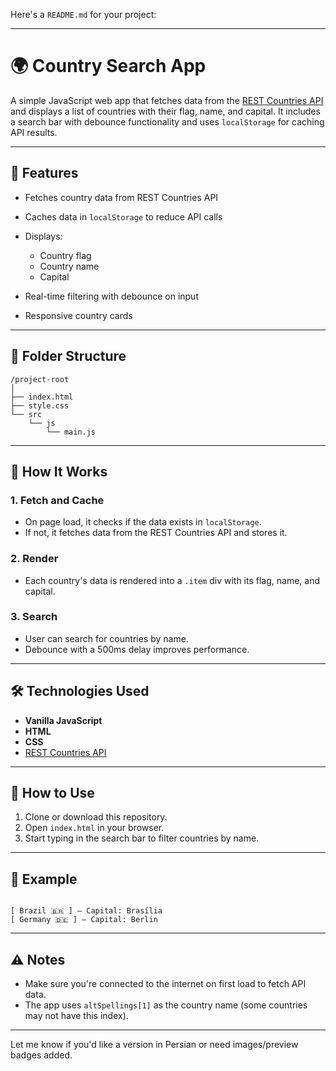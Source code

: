 Here's a `README.md` for your project:

---

# 🌍 Country Search App

A simple JavaScript web app that fetches data from the [REST Countries API](https://restcountries.com/) and displays a list of countries with their flag, name, and capital. It includes a search bar with debounce functionality and uses `localStorage` for caching API results.

---

## 🚀 Features

- Fetches country data from REST Countries API
- Caches data in `localStorage` to reduce API calls
- Displays:

  - Country flag
  - Country name
  - Capital

- Real-time filtering with debounce on input
- Responsive country cards

---

## 📁 Folder Structure

```
/project-root
│
├── index.html
├── style.css
└── src
    └── js
        └── main.js
```

---

## 🔧 How It Works

### 1. **Fetch and Cache**

- On page load, it checks if the data exists in `localStorage`.
- If not, it fetches data from the REST Countries API and stores it.

### 2. **Render**

- Each country's data is rendered into a `.item` div with its flag, name, and capital.

### 3. **Search**

- User can search for countries by name.
- Debounce with a 500ms delay improves performance.

---

## 🛠 Technologies Used

- **Vanilla JavaScript**
- **HTML**
- **CSS**
- [REST Countries API](https://restcountries.com/)

---

## 🧪 How to Use

1. Clone or download this repository.
2. Open `index.html` in your browser.
3. Start typing in the search bar to filter countries by name.

---

## 📸 Example

```text

[ Brazil 🇧🇷 ] — Capital: Brasília
[ Germany 🇩🇪 ] — Capital: Berlin
```

---

## ⚠️ Notes

- Make sure you're connected to the internet on first load to fetch API data.
- The app uses `altSpellings[1]` as the country name (some countries may not have this index).

---

Let me know if you'd like a version in Persian or need images/preview badges added.
